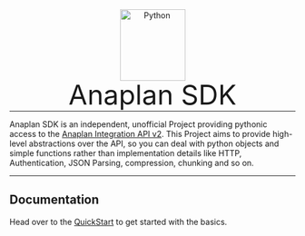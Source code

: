 <p align="center" style="margin: 0 0 10px">
  <img width="115" height="126" src="https://upload.wikimedia.org/wikipedia/commons/c/c3/Python-logo-notext.svg" alt='Python'>
</p>

<h1 align="center" style="font-size: 3rem; font-weight: 400; margin: -15px 0">
Anaplan SDK
</h1>

---

Anaplan SDK is an independent, unofficial Project providing pythonic access to
the [Anaplan Integration API v2](https://anaplan.docs.apiary.io/). This Project aims to provide high-level abstractions
over the API, so you can deal with python objects and simple functions rather than implementation details like HTTP,
Authentication,
JSON Parsing, compression, chunking and so on.

---

## Documentation

Head over to the [QuickStart](quickstart.md) to get started with the basics.

